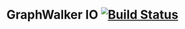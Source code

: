 GraphWalker IO [![Build Status](https://travis-ci.org/GraphWalker/graphwalker-core.svg?branch=master)](https://travis-ci.org/GraphWalker/graphwalker-io)
=====
